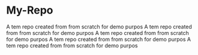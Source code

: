 # My-Repo
 A tem repo  created from from scratch for demo purpos
 A tem repo  created from from scratch for demo purpos
 A tem repo  created from from scratch for demo purpos
 A tem repo  created from from scratch for demo purpos
 A tem repo  created from from scratch for demo purpos
